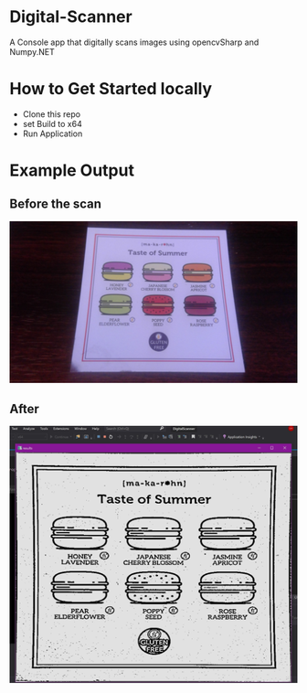 # Digital-Scanner
A Console app that digitally scans images using opencvSharp and Numpy.NET


# How to Get Started locally 
- Clone this repo
- set Build to x64
- Run Application 


# Example Output

## Before the scan

![the image before the digital scan takes place](SampleImage.jpg)

## After 

![the image after the digital scan takes place](ScannedImaged.jpg)


